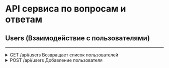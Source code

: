 # API сервиса по вопросам и ответам

## Users (Взаимодействие с пользователями)

---

<details>
<summary> 
GET /api/users Возвращает список пользователей</span>
</summary>

---

### Parameters

_No parameters_

---

### Responses

<table>
  <tr>
    <th>Code</th>
    <th>Description</th>
  </tr>
  <tr>
    <td valign="top">200</td>
    <td>
      <pre>
[
  {
    "id": 1,
    "username": "name",
    "password": "pass"
  }
]
      </pre>
    </td>
  </tr>
</table>

---

</details>

<details>
<summary> 
POST /api/users Добавление пользователя
</summary>

---

### Parameters

<table>
  <tr>
    <th>Name</th>
    <th>Description</th>
  </tr>
  <tr>
    <td valign="top">
      username* <br>
      string <br>
    </td>
    <td>
      Логин пользователя
    </td>
  </tr>
  <tr>
    <td valign="top">
      password* <br>
      string <br>
    </td>
    <td>
      Пароль пользователя
    </td>
  </tr>
</table>

---

### Responses

<table>
  <tr>
    <th>Code</th>
    <th>Description</th>
  </tr>
  <tr>
    <td valign="top">200</td>
    <td>
      <pre>
{
  "id": 1,
  "username": "name",
  "password": "pass"
}
      </pre>
    </td>
  </tr>
</table>

---

</details>
